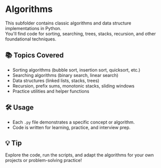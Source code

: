 # Algorithms

This subfolder contains classic algorithms and data structure implementations in Python.  
You'll find code for sorting, searching, trees, stacks, recursion, and other foundational techniques.

## 📚 Topics Covered

- Sorting algorithms (bubble sort, insertion sort, quicksort, etc.)
- Searching algorithms (binary search, linear search)
- Data structures (linked lists, stacks, trees)
- Recursion, prefix sums, monotonic stacks, sliding windows
- Practice utilities and helper functions

## 🛠️ Usage

- Each `.py` file demonstrates a specific concept or algorithm.
- Code is written for learning, practice, and interview prep.

## 💡 Tip

Explore the code, run the scripts, and adapt the algorithms for your own projects or problem-solving practice!

